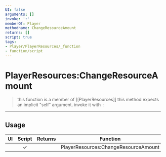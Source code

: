 ```yaml
---
UI: false
arguments: []
invoke: ':'
memberOf: Player
methodname: ChangeResourceAmount
returns: []
script: true
tags:
- Player/PlayerResources/_function
- function/script
---
```

# PlayerResources:ChangeResourceAmount
> this function is a member of [[PlayerResources]]
> this method expects an implicit "self" argument. invoke it with `:`
-----
## Usage
|  UI | Script | Returns | Function | Arguments |
|:---:|:------:|-------:|:--------:|:---------|
| |✓||PlayerResources:ChangeResourceAmount||
